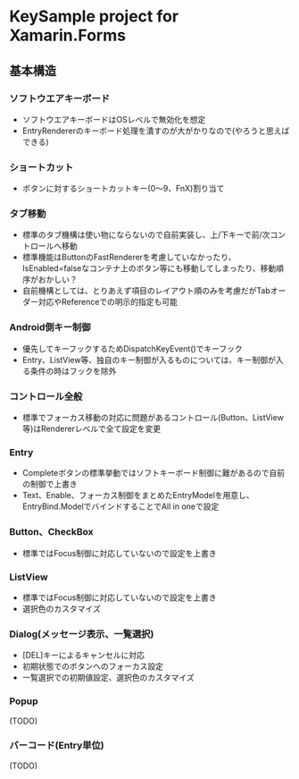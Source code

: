 # KeySample project for Xamarin.Forms

## 基本構造

### ソフトウエアキーボード

* ソフトウエアキーボードはOSレベルで無効化を想定
* EntryRendererのキーボード処理を潰すのが大がかりなので(やろうと思えばできる)

### ショートカット

* ボタンに対するショートカットキー(0～9、FnX)割り当て

### タブ移動

* 標準のタブ機構は使い物にならないので自前実装し、上/下キーで前/次コントロールへ移動
* 標準機能はButtonのFastRendererを考慮していなかったり、IsEnabled=falseなコンテナ上のボタン等にも移動してしまったり、移動順序がおかしい？
* 自前機構としては、とりあえず項目のレイアウト順のみを考慮だがTabオーダー対応やReferenceでの明示的指定も可能

### Android側キー制御

* 優先してキーフックするためDispatchKeyEvent()でキーフック
* Entry、ListView等、独自のキー制御が入るものについては、キー制御が入る条件の時はフックを除外 

### コントロール全般

* 標準でフォーカス移動の対応に問題があるコントロール(Button、ListView等)はRendererレベルで全て設定を変更

### Entry

* Completeボタンの標準挙動ではソフトキーボード制御に難があるので自前の制御で上書き
* Text、Enable、フォーカス制御をまとめたEntryModelを用意し、EntryBind.ModelでバインドすることでAll in oneで設定

### Button、CheckBox

* 標準ではFocus制御に対応していないので設定を上書き

### ListView

* 標準ではFocus制御に対応していないので設定を上書き
* 選択色のカスタマイズ

### Dialog(メッセージ表示、一覧選択)

* [DEL]キーによるキャンセルに対応
* 初期状態でのボタンへのフォーカス設定
* 一覧選択での初期値設定、選択色のカスタマイズ

### Popup

(TODO)

### バーコード(Entry単位)

(TODO)
